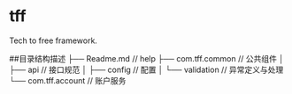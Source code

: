 # tff
Tech to free framework.

##目录结构描述
├── Readme.md                   // help
├── com.tff.common              // 公共组件
│   ├── api                     // 接口规范
│   ├── config                  // 配置
│   └── validation              // 异常定义与处理
└── com.tff.account             // 账户服务